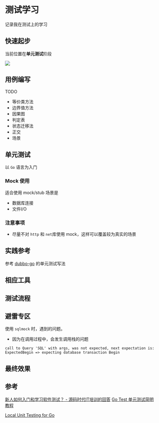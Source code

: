 # 测试学习
记录我在测试上的学习

## 快速起步

当前位置在**单元测试**阶段

![](https://pic4.zhimg.com/80/v2-a3495d64ebf42db53823bb9331e7ed2a_1440w.jpg?source=1940ef5c)

## 用例编写

TODO
- 等价类方法
- 边界值方法
- 因果图
- 判定表
- 状态迁移法
- 正交
- 场景

## 单元测试

以 `Go` 语言为入门

### Mock 使用

适合使用 mock/stub 场景是

- 数据库连接
- 文件I/O

### 注意事项

- 尽量不对 `http` 和 `net`库使用 mock，这样可以覆盖较为真实的场景

## 实践参考

参考 [dubbo-go](https://github.com/apache/dubbo-go) 的单元测试写法

## 相应工具

## 测试流程

## 避雷专区

使用 `sqlmock` 时，遇到的问题。

- 因为在调用过程中，会发生调用栈的问题

```
call to Query 'SQL' with args, was not expected, next expectation is: ExpectedBegin => expecting database transaction Begin
```

## 最终效果


## 参考
[新人如何入门和学习软件测试？ - 源码时代IT培训的回答](https://www.zhihu.com/question/22230085/answer/1363943205)
[Go Test 单元测试简明教程](https://geektutu.com/post/quick-go-test.html)

[Local Unit Testing for Go](https://cloud.google.com/appengine/docs/standard/go111/tools/localunittesting)

